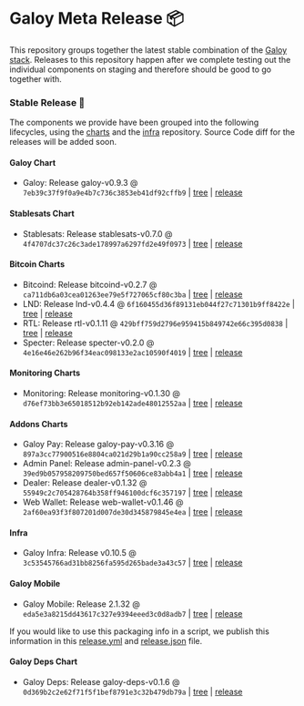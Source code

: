 # Galoy Meta Release 📦

This repository groups together the latest stable combination of the [Galoy stack](https://github.com/GaloyMoney/awesome-galoy#tech-components). 
Releases to this repository happen after we complete testing out the individual components on staging and therefore should be good to go together with.

### Stable Release 🎉

The components we provide have been grouped into the following lifecycles, using the [charts](https://github.com/GaloyMoney/charts) and the [infra](https://github.com/GaloyMoney/galoy-infra) repository. 
Source Code diff for the releases will be added soon.

#### Galoy Chart
- Galoy: Release galoy-v0.9.3 @ `7eb39c37f9f0a9e4b7c736c3853eb41df92cffb9` | [tree](https://github.com/GaloyMoney/charts/tree/7eb39c37f9f0a9e4b7c736c3853eb41df92cffb9/charts/galoy) | [release](https://github.com/GaloyMoney/charts/releases/tag/galoy-v0.9.3)

#### Stablesats Chart
- Stablesats: Release stablesats-v0.7.0 @ `4f4707dc37c26c3ade178997a6297fd2e49f0973` | [tree](https://github.com/GaloyMoney/charts/tree/4f4707dc37c26c3ade178997a6297fd2e49f0973/charts/stablesats) | [release](https://github.com/GaloyMoney/charts/releases/tag/stablesats-v0.7.0)

#### Bitcoin Charts
- Bitcoind: Release bitcoind-v0.2.7 @ `ca711db6a03cea01263ee79e5f727065cf80c3ba` | [tree](https://github.com/GaloyMoney/charts/tree/ca711db6a03cea01263ee79e5f727065cf80c3ba/charts/bitcoind) | [release](https://github.com/GaloyMoney/charts/releases/tag/bitcoind-v0.2.7)
- LND: Release lnd-v0.4.4 @ `6f160455d36f89131eb044f27c71301b9ff8422e` | [tree](https://github.com/GaloyMoney/charts/tree/6f160455d36f89131eb044f27c71301b9ff8422e/charts/lnd) | [release](https://github.com/GaloyMoney/charts/releases/tag/lnd-v0.4.4)
- RTL: Release rtl-v0.1.11 @ `429bff759d2796e959415b849742e66c395d0838` | [tree](https://github.com/GaloyMoney/charts/tree/429bff759d2796e959415b849742e66c395d0838/charts/rtl) | [release](https://github.com/GaloyMoney/charts/releases/tag/rtl-v0.1.11)
- Specter: Release specter-v0.2.0 @ `4e16e46e262b96f34eac098133e2ac10590f4019` | [tree](https://github.com/GaloyMoney/charts/tree/4e16e46e262b96f34eac098133e2ac10590f4019/charts/specter) | [release](https://github.com/GaloyMoney/charts/releases/tag/specter-v0.2.0)

#### Monitoring Charts
- Monitoring: Release monitoring-v0.1.30 @ `d76ef73bb3e65018512b92eb142ade48012552aa` | [tree](https://github.com/GaloyMoney/charts/tree/d76ef73bb3e65018512b92eb142ade48012552aa/charts/monitoring) | [release](https://github.com/GaloyMoney/charts/releases/tag/monitoring-v0.1.30)

#### Addons Charts
- Galoy Pay: Release galoy-pay-v0.3.16 @ `897a3cc77900516e8804ca021d29b1a90cc258a9` | [tree](https://github.com/GaloyMoney/charts/tree/897a3cc77900516e8804ca021d29b1a90cc258a9/charts/galoy-pay) | [release](https://github.com/GaloyMoney/charts/releases/tag/galoy-pay-v0.3.16)
- Admin Panel: Release admin-panel-v0.2.3 @ `39ed9b057958209750bed657f50606ce83abb4a1` | [tree](https://github.com/GaloyMoney/charts/tree/39ed9b057958209750bed657f50606ce83abb4a1/charts/admin-panel) | [release](https://github.com/GaloyMoney/charts/releases/tag/admin-panel-v0.2.3)
- Dealer: Release dealer-v0.1.32 @ `55949c2c705428764b358ff946100dcf6c357197` | [tree](https://github.com/GaloyMoney/charts/tree/55949c2c705428764b358ff946100dcf6c357197/charts/dealer) | [release](https://github.com/GaloyMoney/charts/releases/tag/dealer-v0.1.32)
- Web Wallet: Release web-wallet-v0.1.46 @ `2af60ea93f3f807201d007de30d345879845e4ea` | [tree](https://github.com/GaloyMoney/charts/tree/2af60ea93f3f807201d007de30d345879845e4ea/charts/web-wallet) | [release](https://github.com/GaloyMoney/charts/releases/tag/web-wallet-v0.1.46)

#### Infra

- Galoy Infra: Release v0.10.5 @ `3c53545766ad31bb8256fa595d265bade3a43c57` | [tree](https://github.com/GaloyMoney/galoy-infra/tree/3c53545766ad31bb8256fa595d265bade3a43c57) | [release](https://github.com/GaloyMoney/galoy-infra/releases/tag/v0.10.5)

#### Galoy Mobile

- Galoy Mobile: Release 2.1.32 @ `eda5e3a8215dd43617c327e9394eeed3c0d8adb7` | [tree](https://github.com/GaloyMoney/galoy-mobile/tree/eda5e3a8215dd43617c327e9394eeed3c0d8adb7) | [release](https://github.com/GaloyMoney/galoy-mobile/releases/tag/2.1.32)

If you would like to use this packaging info in a script, we publish this information in this [release.yml](./release.yml) and [release.json](./release.json) file.

#### Galoy Deps Chart
- Galoy Deps: Release galoy-deps-v0.1.6 @ `0d369b2c2e62f71f5f1bef8791e3c32b479db79a` | [tree](https://github.com/GaloyMoney/charts/tree/0d369b2c2e62f71f5f1bef8791e3c32b479db79a/charts/galoy-deps) | [release](https://github.com/GaloyMoney/charts/releases/tag/galoy-deps-v0.1.6)
